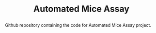 <h1> 
<p align = "center">
  Automated Mice Assay
</h1>
</p>

Github repository containing the code for Automated Mice Assay project.
